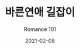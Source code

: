 ---
title: "바른연애 길잡이"
subtitle: "Romance 101"
description: "OST"
icon: "library_music"
weight: 6600000000
date: 2021-02-08
images: ["/docs/ost16-romance-101/romance-101.jpg"]
---